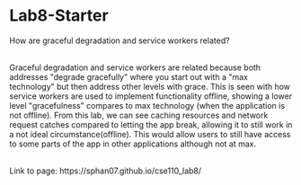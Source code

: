 # Lab8-Starter

 How are graceful degradation and service workers related? <br><br>

 Graceful degradation and service workers are related because both addresses "degrade gracefully" where you start out with a "max technology" but then address other levels with grace. This is seen with how service workers are used to implement functionality offline, showing a lower level "gracefulness" compares to max technology (when the application is not offline). From this lab, we can see caching resources and network request catches compared to letting the app break, allowing it to still work in a not ideal circumstance(offline). This would allow users to still have access to some parts of the app in other applications although not at max. 

<br>
Link to page: https://sphan07.github.io/cse110_lab8/ 
